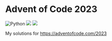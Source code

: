 # Advent of Code 2023
![Python](https://img.shields.io/badge/python-3.12-blue.svg)
![](https://img.shields.io/badge/stars%20⭐-21-yellow)
![](https://img.shields.io/badge/days%20completed-10-red)

My solutions for https://adventofcode.com/2023
